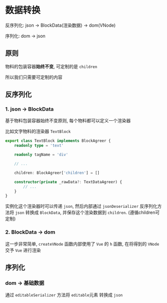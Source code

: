 # 数据转换

反序列化: json -> BlockData(渲染数据) -> dom(VNode)

序列化: dom -> json

## 原则

物料的包装容器**始终不变**, 可定制的是 `children`

所以我们只需要可定制的内容

## 反序列化

### 1. json -> BlockData

基于物料包装容器始终不变原则, 每个物料都可以定义一个渲染器

比如文字物料的渲染器 `TextBlock`

```ts
export class TextBlock implements BlockAgreer {
	readonly type = 'text'

	readonly tagName = 'div'

	// ...

	children: BlockAgreer['children'] = []

	constructor(private _rawData?: TextDataAgreer) {
		// ...
	}
}
```

实例化这个渲染器时可以传递 `json`, 然后内部通过 `jsonDeserializer` 反序列化方法将 `json` 转换成 `BlockData`, 并保存这个渲染数据到 `children`. (遵循children可定制)

### 2. BlockData -> dom

这一步非常简单, `createVNode` 函数内部使用了 `Vue` 的 `h` 函数, 在将得到的 `VNode` 交予 `Vue` 进行渲染

## 序列化

### dom -> 基础数据

通过 `editableSerializer` 方法将 `editable`元素 转换成 `json`
